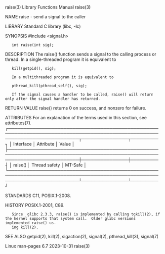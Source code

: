 raise(3)							   Library Functions Manual							      raise(3)

NAME
       raise - send a signal to the caller

LIBRARY
       Standard C library (libc, -lc)

SYNOPSIS
       #include <signal.h>

       int raise(int sig);

DESCRIPTION
       The raise() function sends a signal to the calling process or thread.  In a single-threaded program it is equivalent to

	   kill(getpid(), sig);

       In a multithreaded program it is equivalent to

	   pthread_kill(pthread_self(), sig);

       If the signal causes a handler to be called, raise() will return only after the signal handler has returned.

RETURN VALUE
       raise() returns 0 on success, and nonzero for failure.

ATTRIBUTES
       For an explanation of the terms used in this section, see attributes(7).
       ┌───────────────────────────────────────────────────────────────────────────────────────────────────────────────────────────┬───────────────┬─────────┐
       │ Interface														   │ Attribute	   │ Value   │
       ├───────────────────────────────────────────────────────────────────────────────────────────────────────────────────────────┼───────────────┼─────────┤
       │ raise()														   │ Thread safety │ MT-Safe │
       └───────────────────────────────────────────────────────────────────────────────────────────────────────────────────────────┴───────────────┴─────────┘

STANDARDS
       C11, POSIX.1-2008.

HISTORY
       POSIX.1-2001, C89.

       Since  glibc 2.3.3, raise() is implemented by calling tgkill(2), if the kernel supports that system call.  Older glibc versions implemented raise() us‐
       ing kill(2).

SEE ALSO
       getpid(2), kill(2), sigaction(2), signal(2), pthread_kill(3), signal(7)

Linux man-pages 6.7							  2023-10-31								      raise(3)
